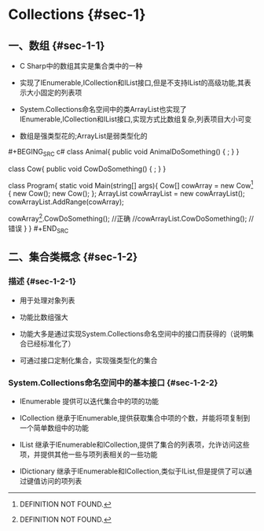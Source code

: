 Collections {#sec-1}
===========

一、数组 {#sec-1-1}
--------

-   C Sharp中的数组其实是集合类中的一种

-   实现了IEnumerable,ICollection和IList接口,但是不支持IList的高级功能,其表示大小固定的列表项

-   System.Collections命名空间中的类ArrayList也实现了IEnumerable,ICollection和IList接口,实现方式比数组复杂,列表项目大小可变

-   数组是强类型花的;ArrayList是弱类型化的

\#+BEGING$_{\text{SRC}}$ c\# class Animal{ public void
AnimalDoSomething() { ; } }

class Cow{ public void CowDoSomething() { ; } }

class Program{ static void Main(string\[\] args){ Cow\[\] cowArray = new
Cow[^1] { new Cow(); new Cow(); }; ArrayList cowArrayList = new
cowArrayList(); cowArrayList.AddRange(cowArray);

cowArray[^2].CowDoSomething(); //正确 //cowArrayList.CowDoSomething();
//错误 } } \#+END$_{\text{SRC}}$

二、集合类概念 {#sec-1-2}
--------------

### 描述 {#sec-1-2-1}

-   用于处理对象列表

-   功能比数组强大

-   功能大多是通过实现System.Collections命名空间中的接口而获得的（说明集合已经标准化了）

-   可通过接口定制化集合，实现强类型化的集合

### System.Collections命名空间中的基本接口 {#sec-1-2-2}

-   IEnumerable 提供可以迭代集合中的项的功能

-   ICollection
    继承于IEnumerable,提供获取集合中项的个数，并能将项复制到一个简单数组中的功能

-   IList
    继承于IEnumerable和ICollection,提供了集合的列表项，允许访问这些项，并提供其他一些与项列表相关的一些功能

-   IDictionary
    继承于IEnumerable和ICollection,类似于IList,但是提供了可以通过键值访问的项列表

[^1]: DEFINITION NOT FOUND.

[^2]: DEFINITION NOT FOUND.
